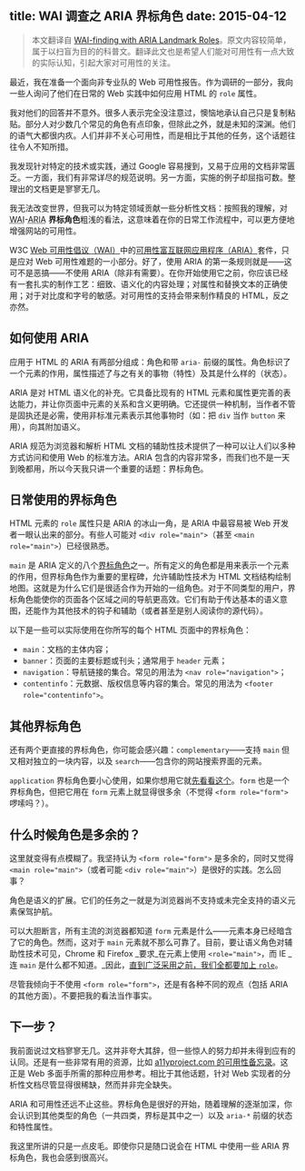 title: WAI 调查之 ARIA 界标角色
date: 2015-04-12
---
> 本文翻译自 [WAI-finding with ARIA Landmark Roles](http://alistapart.com/column/wai-finding-with-aria-landmark-roles)。原文内容较简单，属于以扫盲为目的的科普文。翻译此文也是希望人们能对可用性有一点大致的实际认知，引起大家对可用性的关注。

最近，我在准备一个面向非专业队的 Web 可用性报告。作为调研的一部分，我向一些人询问了他们在日常的 Web 实践中如何应用 HTML 的 `role` 属性。

我对他们的回答并不意外。很多人表示完全没注意过，懊恼地承认自己只是复制粘贴。部分人对少数几个常见的角色有点印象，但除此之外，就是未知的深渊。他们的语气大都很内疚。人们并非不关心可用性，而是相比于其他的任务，这个话题往往令人不知所措。

我发现针对特定的技术或实践，通过 Google 容易搜到，又易于应用的文档非常匮乏。一方面，我们有非常详尽的规范说明。另一方面，实施的例子却屈指可数。整理出的文档更是寥寥无几。

我无法改变世界，但我可以为特定领域贡献一些分析性文档：按照我的理解，对 <abbr title="Web Accessibility Initiative">WAI</abbr>-<abbr title="Accessible Rich Internet Applications">ARIA</abbr> **界标角色**粗浅的看法，这意味着在你的日常工作流程中，可以更方便地增强网站的可用性。<!-- more -->

W3C [Web 可用性倡议（WAI）](http://www.w3.org/WAI/)中的[可用性富互联网应用程序（ARIA）](http://www.w3.org/TR/wai-aria/)套件，只是应对 Web 可用性难题的一小部分。好了，使用 ARIA 的第一条规则就是——这可不是恶搞——不使用 ARIA（除非有需要）。在你开始使用它之前，你应该已经有一套扎实的制作工艺：细致、语义化的内容处理；对属性和替换文本的正确使用；对于对比度和字号的敏感。对可用性的支持会带来制作精良的 HTML，反之亦然。

## 如何使用 ARIA

应用于 HTML 的 ARIA 有两部分组成：角色和带 `aria-` 前缀的属性。角色标识了一个元素的作用，属性描述了与之有关的事物（特性）及其是什么样的（状态）。

ARIA 是对 HTML 语义化的补充。它具备比现有的 HTML 元素和属性更完善的表达能力，并让你页面中元素的关系和含义更明确。它还提供一种机制，当作者不管是固执还是必需，使用非标准元素表示其他事物时（如：把 `div` 当作 `button` 来用），向其附加语义。

ARIA 规范为浏览器和解析 HTML 文档的辅助性技术提供了一种可以让人们以多种方式访问和使用 Web 的标准方法。ARIA 包含的内容非常多，而我们也不是一天到晚都用，所以今天我只讲一个重要的话题：界标角色。

## 日常使用的界标角色

HTML 元素的 `role` 属性只是 ARIA 的冰山一角，是 ARIA 中最容易被 Web 开发者一眼认出来的部分。有些人可能对 `<div role="main">`（甚至 `<main role="main">`）已经很熟悉。

`main` 是 ARIA 定义的八个[界标角色](http://www.w3.org/TR/wai-aria/roles#landmark_roles)之一。所有定义的角色都是用来表示一个元素的作用，但界标角色作为重要的里程碑，允许辅助性技术为 HTML 文档结构绘制地图。这就是为什么它们是很适合作为开始的一组角色。对于不同类型的用户，界标角色能使你的页面各个区域之间的导航更高效。它们有助于传达基本的语义意图，还能作为其他技术的钩子和辅助（或者甚至是别人阅读你的源代码）。

以下是一些可以实际使用在你所写的每个 HTML 页面中的界标角色：

+ `main`：文档的主体内容；
+ `banner`：页面的主要标题或刊头；通常用于 `header` 元素；
+ `navigation`：导航链接的集合。常见的用法为 `<nav role="navigation">`；
+ `contentinfo`：元数据、版权信息等内容的集合。常见的用法为 `<footer role="contentinfo">`。

## 其他界标角色

还有两个更直接的界标角色，你可能会感兴趣：`complementary`——支持 `main` 但又相对独立的一块内容，以及 `search`——包含你的网站搜索界面的元素。

`application` 界标角色要小心使用，如果你想用它就[先看看这个](http://a11yproject.com/posts/how-to-use-application-role/)。`form` 也是一个界标角色，但把它用在 `form` 元素上就显得很多余（不觉得 `<form role="form">` 啰嗦吗？）。

## 什么时候角色是多余的？

这里就变得有点模糊了。我坚持认为 `<form role="form">` 是多余的，同时又觉得 `<main role="main">`（或者可能 `<div role="main">`）是很好的实践。怎么回事？

角色是语义的扩展。它们的任务之一就是为浏览器尚不支持或未完全支持的语义元素保驾护航。

可以大胆断言，所有主流的浏览器都知道 `form` 元素是什么——元素本身已经暗含了它的角色。然而，这对于 `main` 元素就不那么可靠了。目前，要让语义角色对辅助性技术可见，Chrome 和 Firefox _要求_在元素上使用 `<role="main">`，而 IE _连 `main` 是什么都不知道。_因此，[直到广泛采用之前，我们全都要加上 `role`](http://www.html5accessibility.com/)。

尽管我倾向于不使用 `<form role="form">`，还是有各种不同的观点（包括 ARIA 的其他方面）。不要把我的看法当作事实。

## 下一步？

我前面说过文档寥寥无几。这并非夸大其辞，但一些惊人的努力却并未得到应有的认同。还是有一些非常有用的资源，比如 [a11yproject.com 的可用性备忘录](http://a11yproject.com/checklist.html)。这正是 Web 多面手所需的那种应用参考。相比于其他话题，针对 Web 实现者的分析性文档尽管显得很稀缺，然而并非完全缺失。

ARIA 和可用性还远不止这些。界标角色是很好的开始，随着理解的逐渐加深，你会认识到其他类型的角色（一共四类，界标是其中之一）以及 `aria-*` 前缀的状态和特性属性。

我这里所讲的只是一点皮毛。即使你只是随口说会在 HTML 中使用一些 ARIA 界标角色，我也会感到很高兴。